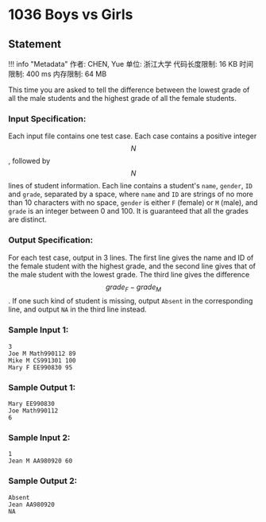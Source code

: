 
# 1036 Boys vs Girls

## Statement

!!! info "Metadata"
    作者: CHEN, Yue
    单位: 浙江大学
    代码长度限制: 16 KB
    时间限制: 400 ms
    内存限制: 64 MB

This time you are asked to tell the difference between the lowest grade of all the male students and the highest grade of all the female students.

### Input Specification:

Each input file contains one test case. Each case contains a positive integer $$N$$, followed by $$N$$ lines of student information. Each line contains a student's `name`, `gender`, `ID` and `grade`, separated by a space, where `name` and `ID` are strings of no more than 10 characters with no space, `gender` is either `F` (female) or `M` (male), and `grade` is an integer between 0 and 100. It is guaranteed that all the grades are distinct.

### Output Specification:

For each test case, output in 3 lines. The first line gives the name and ID of the female student with the highest grade, and the second line gives that of the male student with the lowest grade. The third line gives the difference $$grade_F-grade_M$$. If one such kind of student is missing, output `Absent` in the corresponding line, and output `NA` in the third line instead.

### Sample Input 1:
```plaintext
3
Joe M Math990112 89
Mike M CS991301 100
Mary F EE990830 95
```

### Sample Output 1:
```plaintext
Mary EE990830
Joe Math990112
6
```

### Sample Input 2:
```plaintext
1
Jean M AA980920 60
```

### Sample Output 2:
```plaintext
Absent
Jean AA980920
NA
```


